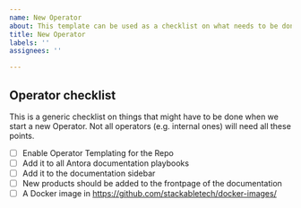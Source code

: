 ```yaml
---
name: New Operator
about: This template can be used as a checklist on what needs to be done for new operators
title: New Operator
labels: ''
assignees: ''

---
```


## Operator checklist

This is a generic checklist on things that might have to be done when we start a new Operator.
Not all operators (e.g. internal ones) will need all these points.

- [ ] Enable Operator Templating for the Repo
- [ ] Add it to all Antora documentation playbooks
- [ ] Add it to the documentation sidebar
- [ ] New products should be added to the frontpage of the documentation
- [ ] A Docker image in https://github.com/stackabletech/docker-images/
